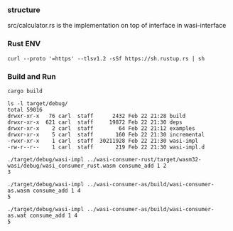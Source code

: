 ### structure
src/calculator.rs is the implementation on top of interface in wasi-interface

### Rust ENV
```
curl --proto '=https' --tlsv1.2 -sSf https://sh.rustup.rs | sh
```

### Build and Run
```
cargo build

ls -l target/debug/     
total 59016
drwxr-xr-x   76 carl  staff      2432 Feb 22 21:28 build
drwxr-xr-x  621 carl  staff     19872 Feb 22 21:30 deps
drwxr-xr-x    2 carl  staff        64 Feb 22 21:12 examples
drwxr-xr-x    5 carl  staff       160 Feb 22 21:30 incremental
-rwxr-xr-x    1 carl  staff  30211928 Feb 22 21:30 wasi-impl
-rw-r--r--    1 carl  staff       219 Feb 22 21:30 wasi-impl.d

./target/debug/wasi-impl ../wasi-consumer-rust/target/wasm32-wasi/debug/wasi_consumer_rust.wasm consume_add 1 2
3

./target/debug/wasi-impl ../wasi-consumer-as/build/wasi-consumer-as.wasm consume_add 1 4
5

./target/debug/wasi-impl ../wasi-consumer-as/build/wasi-consumer-as.wat consume_add 1 4
5
```